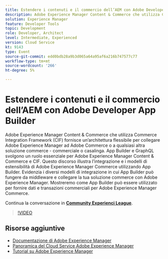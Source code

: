 ```yaml
---
title: Estendere i contenuti e il commercio dell’AEM con Adobe Developer App Builder
description: Adobe Experience Manager Content & Commerce che utilizza Commerce Integration Framework (CIF) fornisce un’architettura flessibile per collegare Adobe Experience Manager ad Adobe Commerce o a qualsiasi altra soluzione commerce - commerciale o casalinga. App Builder e GraphQL svolgono un ruolo essenziale per Adobe Experience Manager Content & Commerce e CIF. Questo discorso illustra l’integrazione e i modelli di estensibilità di Adobe Experience Manager Commerce utilizzando App Builder. Evidenzia i diversi modelli di integrazione in cui App Builder può fungere da middleware e collegare la tua soluzione commerce con Adobe Experience Manager. Mostreremo come App Builder può essere utilizzato per fornire dati e transazioni commerciali per Adobe Experience Manager Commerce.
solution: Experience Manager
feature: Developer Tools
topic: Development
role: Developer, Architect
level: Intermediate, Experienced
version: Cloud Service
kt: 9143
type: Event
source-git-commit: edd0bdb28a9b3d065a64a95af6a216b747577c77
workflow-type: tm+mt
source-wordcount: '266'
ht-degree: 5%

---
```


# Estendere i contenuti e il commercio dell’AEM con Adobe Developer App Builder

Adobe Experience Manager Content &amp; Commerce che utilizza Commerce Integration Framework (CIF) fornisce un’architettura flessibile per collegare Adobe Experience Manager ad Adobe Commerce o a qualsiasi altra soluzione commerce - commerciale o casalinga. App Builder e GraphQL svolgono un ruolo essenziale per Adobe Experience Manager Content &amp; Commerce e CIF. Questo discorso illustra l’integrazione e i modelli di estensibilità di Adobe Experience Manager Commerce utilizzando App Builder. Evidenzia i diversi modelli di integrazione in cui App Builder può fungere da middleware e collegare la tua soluzione commerce con Adobe Experience Manager. Mostreremo come App Builder può essere utilizzato per fornire dati e transazioni commerciali per Adobe Experience Manager Commerce.

Continua la conversazione in **[Community Experienci League](https://adobe.ly/3om4942)**.

>[!VIDEO](https://video.tv.adobe.com/v/337567/?quality=12&learn=on&hidetitle=true)

## Risorse aggiuntive

- [Documentazione di Adobe Experience Manager ](https://experienceleague.adobe.com/docs/experience-manager-cloud-service.html?lang=it)
- [Panoramica del Cloud Service Adobe Experience Manager](https://experienceleague.adobe.com/docs/experience-manager-cloud-service/overview/home.html)
- [Tutorial su Adobe Experience Manager](https://experienceleague.adobe.com/docs/experience-manager-tutorials.html)
